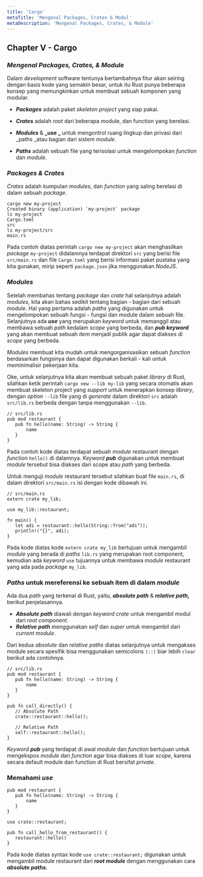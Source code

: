 ```yaml
---
title: 'Cargo'
metaTitle: 'Mengenal Packages, Crates & Modul'
metaDescription: 'Mengenal Packages, Crates, & Module'
---
```

## Chapter V - Cargo

### _Mengenal Packages, Crates, & Module_

Dalam _development_ software tentunya bertambahnya fitur akan seiring dengan basis kode yang semakin besar, untuk itu Rust punya beberapa konsep yang memungkinkan untuk membuat sebuah komponen yang modular.

* **_Packages_** adalah paket _skeleton_ _project_ yang siap pakai.

* **_Crates_** adalah _root_ dari beberapa module, dan function yang berelasi.

* **_Modules_** & **_use _** untuk mengontrol ruang lingkup dan privasi dari _paths _atau bagian dari sistem _module_.

* **_Paths_** adalah sebuah file yang terisolasi untuk mengelompokan _function_ dan _module_. 


### _Packages & Crates_

_Crates_ adalah kumpulan _modules_, dan _function_ yang saling berelasi di dalam sebuah _package_.


```
cargo new my-project
Created binary (application) `my-project` package
ls my-project
Cargo.toml
src
ls my-project/src
main.rs
```


Pada contoh diatas perintah `cargo new my-project` akan menghasilkan _package_ `my-project` didalamnya terdapat direktori `src` yang berisi file `src/main.rs` dan file `Cargo.toml`  yang berisi informasi paket pustaka yang kita gunakan, mirip seperti `package.json` jika menggunakan _NodeJS_.


### _Modules_

Setelah membahas tentang _package_ dan _crate_ hal selanjutnya adalah _modules,_ kita akan bahas sedikit tentang bagian - bagian dari sebuah _module_. Hal yang pertama adalah _paths_ yang digunakan untuk mengelompokan sebuah fungsi - fungsi dan module dalam sebuah file. Selanjutnya ada **_use_** yang merupakan _keyword_ untuk memanggil atau membawa sebuah _path_ kedalam _scope_ yang berbeda, dan **_pub keyword_** yang akan membuat sebuah _item_ menjadi publik agar dapat diakses di _scope_ yang berbeda.

_Modules_ membuat kita mudah untuk mengorganisasikan sebuah _function_ berdasarkan fungsinya dan dapat digunakan berkali - kali untuk meminimalisir pekerjaan kita.

Oke, untuk selanjutnya kita akan membuat sebuah paket _library_ di Rust, silahkan ketik perintah `cargo new --lib my-lib` yang secara otomatis akan membuat skeleton project yang _support_ untuk menerapkan konsep _library_, dengan _option_ `--lib` file yang di _generate_ dalam direktori `src` adalah `src/lib.rs` berbeda dengan tanpa menggunakan `--lib`.


```
// src/lib.rs
pub mod restaurant {
   pub fn hello(name: String) -> String {
       name
   }
}
```

Pada contoh kode diatas terdapat sebuah _module_ restaurant dengan _function_ `hello()` di dalamnya. _Keyword_ **_pub_** digunakan untuk membuat _module_ tersebut bisa diakses dari scope atau _path_ yang berbeda.

Untuk menguji _module_ restaurant tersebut silahkan buat file `main.rs`, di dalam direktori `src/main.rs` isi dengan kode dibawah ini.


```
// src/main.rs
extern crate my_lib;

use my_lib::restaurant;

fn main() {
   let adi = restaurant::hello(String::from("adi"));
   println!("{}", adi);
}
```


Pada kode diatas kode `extern crate my_lib` bertujuan untuk mengambil _module_ yang berada di _paths_ `lib.rs` yang merupakan root component, kemudian ada _keyword_ `use` tujuannya untuk membawa _module_ restaurant yang ada pada _package_ `my_lib`.


### _Paths_ untuk mereferensi ke sebuah item di dalam _module_

Ada dua _path_ yang terkenal di Rust, yaitu, **_absolute path_** & **_relative path,_** berikut penjelasannya.

*   **_Absolute path_** diawali dengan _keyword crate_ untuk mengambil modul dari _root component_.
*   **_Relative path_** menggunakan _self_ dan _super_ untuk mengambil dari _current module_.

Dari kedua _absolute_ dan _relative_ _paths_ diatas selanjutnya untuk mengakses module secara spesifik bisa menggunakan semicolons `(::)` biar lebih `clear` berikut ada contohnya.

```
// src/lib.rs
pub mod restaurant {
   pub fn hello(name: String) -> String {
       name
   }
}

pub fn call_directly() {
   // Absolute Path
   crate::restaurant::hello();

   // Relative Path
   self::restaurant::hello();
}
```


_Keyword_ **_pub_** yang terdapat di awal _module_ dan _function_ bertujuan untuk mengekspos _module_ dan _function_ agar bisa diakses di luar _scope_, karena secara default module dan function di Rust bersifat _private_.

### Memahami **_use_**
```
pub mod restaurant {
   pub fn hello(name: String) -> String {
       name
   }
}

use crate::restaurant;

pub fn call_hello_from_restaurant() {
   restaurant::hello()
}
```

Pada kode diatas syntax kode `use crate::restaurant;`  digunakan untuk mengambil module restaurant dari **_root module_** dengan menggunakan cara  **_absolute paths._**
